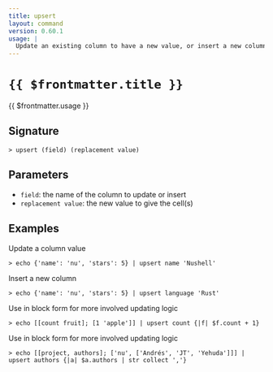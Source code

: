 ```yaml
---
title: upsert
layout: command
version: 0.60.1
usage: |
  Update an existing column to have a new value, or insert a new column.
---
```


# `{{ $frontmatter.title }}`

<div style='white-space: pre-wrap;'>{{ $frontmatter.usage }}</div>

## Signature

`> upsert (field) (replacement value)`

## Parameters

- `field`: the name of the column to update or insert
- `replacement value`: the new value to give the cell(s)

## Examples

Update a column value

```shell
> echo {'name': 'nu', 'stars': 5} | upsert name 'Nushell'
```

Insert a new column

```shell
> echo {'name': 'nu', 'stars': 5} | upsert language 'Rust'
```

Use in block form for more involved updating logic

```shell
> echo [[count fruit]; [1 'apple']] | upsert count {|f| $f.count + 1}
```

Use in block form for more involved updating logic

```shell
> echo [[project, authors]; ['nu', ['Andrés', 'JT', 'Yehuda']]] | upsert authors {|a| $a.authors | str collect ','}
```
